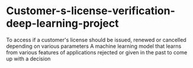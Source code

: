 # Customer-s-license-verification-deep-learning-project
To access if a customer's license should be issued, renewed or cancelled depending on various parameters
A machine learning model that learns from various features of applications rejected or given in the past to come up with a decision
